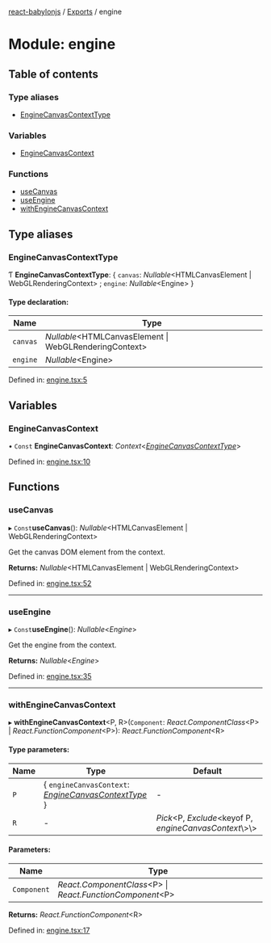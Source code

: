 [react-babylonjs](../README.md) / [Exports](../modules.md) / engine

# Module: engine

## Table of contents

### Type aliases

- [EngineCanvasContextType](engine.md#enginecanvascontexttype)

### Variables

- [EngineCanvasContext](engine.md#enginecanvascontext)

### Functions

- [useCanvas](engine.md#usecanvas)
- [useEngine](engine.md#useengine)
- [withEngineCanvasContext](engine.md#withenginecanvascontext)

## Type aliases

### EngineCanvasContextType

Ƭ **EngineCanvasContextType**: { `canvas`: *Nullable*<HTMLCanvasElement \| WebGLRenderingContext\> ; `engine`: *Nullable*<Engine\>  }

#### Type declaration:

Name | Type |
------ | ------ |
`canvas` | *Nullable*<HTMLCanvasElement \| WebGLRenderingContext\> |
`engine` | *Nullable*<Engine\> |

Defined in: [engine.tsx:5](https://github.com/brianzinn/react-babylonjs/blob/eba7b00/src/hooks/engine.tsx#L5)

## Variables

### EngineCanvasContext

• `Const` **EngineCanvasContext**: *Context*<[*EngineCanvasContextType*](engine.md#enginecanvascontexttype)\>

Defined in: [engine.tsx:10](https://github.com/brianzinn/react-babylonjs/blob/eba7b00/src/hooks/engine.tsx#L10)

## Functions

### useCanvas

▸ `Const`**useCanvas**(): *Nullable*<HTMLCanvasElement \| WebGLRenderingContext\>

Get the canvas DOM element from the context.

**Returns:** *Nullable*<HTMLCanvasElement \| WebGLRenderingContext\>

Defined in: [engine.tsx:52](https://github.com/brianzinn/react-babylonjs/blob/eba7b00/src/hooks/engine.tsx#L52)

___

### useEngine

▸ `Const`**useEngine**(): *Nullable*<*Engine*\>

Get the engine from the context.

**Returns:** *Nullable*<*Engine*\>

Defined in: [engine.tsx:35](https://github.com/brianzinn/react-babylonjs/blob/eba7b00/src/hooks/engine.tsx#L35)

___

### withEngineCanvasContext

▸ **withEngineCanvasContext**<P, R\>(`Component`: *React.ComponentClass*<P\> \| *React.FunctionComponent*<P\>): *React.FunctionComponent*<R\>

#### Type parameters:

Name | Type | Default |
------ | ------ | ------ |
`P` | { `engineCanvasContext`: [*EngineCanvasContextType*](engine.md#enginecanvascontexttype)  } | - |
`R` | - | *Pick*<P, *Exclude*<keyof P, *engineCanvasContext*\\>\\> |

#### Parameters:

Name | Type |
------ | ------ |
`Component` | *React.ComponentClass*<P\> \| *React.FunctionComponent*<P\> |

**Returns:** *React.FunctionComponent*<R\>

Defined in: [engine.tsx:17](https://github.com/brianzinn/react-babylonjs/blob/eba7b00/src/hooks/engine.tsx#L17)
